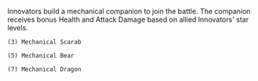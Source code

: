 Innovators build a mechanical companion to join the battle. The companion receives bonus Health and Attack Damage based on allied Innovators' star levels.

	(3) Mechanical Scarab
	
	(5) Mechanical Bear
	
	(7) Mechanical Dragon